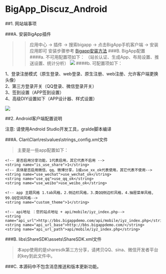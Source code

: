 # BigApp_Discuz_Android

##1. 网站端事项

###A. 安装BigApp插件
>> 应用中心 -> 插件 -> 搜索bigapp -> 点击BigApp手机客户端 -> 安装应用即可
>> 安装步骤参考 [Bigapp安装方法](http://addon.discuz.com/?@bigapp.plugin.doc/install_step)
###B. BigApp配置
####a. 不可用配置项如下：
（站长认证、生成App、布局设置、推送设置、统计分析）
![](https://github.com/BigAppOS/BigApp_Discuz_Android/blob/master/screenshots/1.png)
####b. 可配置项如下：
>>>
1、登录注册模式（原生登录、web登录、原生注册、web注册、允许客户端更换头像）  
2、第三方登录开关（QQ登录、微信登录开关）  
3、签到设置（APP签到设置）  
4、高级DIY设置如下（APP设计器、样式设置）
>>>>
  ![](https://github.com/BigAppOS/BigApp_Discuz_Android/blob/master/screenshots/2.png)

##2. Android客户端配置说明

注意: 请使用Android Studio开发工具，gralde脚本编译

###A. Clan\Clan\res\values\strings_config.xml文件
>主要是一些app配置如下：

    <!-- 是否启用分享功能，1代表启用，其它代表不启用 -->
    <string name="is_use_share">1</string>
    <!-- 具体是否启用微信、qq、微博分享，1或use_xx_ok代表使用，其它代表不使用-->
    <string name="use_wechat">use_wechat_ok</string>
    <string name="use_qq">use_qq_ok</string>
    <string name="use_weibo">use_weibo_ok</string>
    
    <!-- app 主题风格 1.tab风格，2.侧边栏风格，3.类QQ侧边栏风格，4.抽屉菜单风格, 99.QQ空间风格-->
    <string name="custom_theme">1</string>
    
    <!-- api地址 ：您的站点地址 + api/mobile/iyz_index.php-->
    <string name="api_url">http://bbs.bigappdemo.com/api/mobile/iyz_index.php</string>
    <string name="api_url_base">http://bbs.bigappdemo.com/</string>
    <string name="api_url_path">api/mobile/iyz_index.php</string>
  
###B. libs\ShareSDK\assets\ShareSDK.xml文件
>本app使用的是sharesdk第三方分享，请拷贝QQ、sina、微信开发者平台的key到此文件中。

###C. 本源码中不包含消息推送和版本更新功能。
